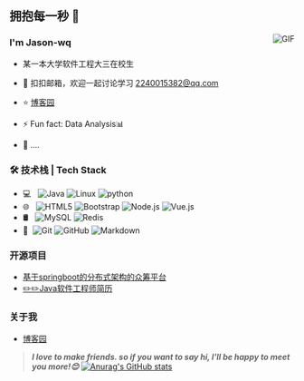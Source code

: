 ## 拥抱每一秒 👋

<img align="right" alt="GIF" src="https://raw.githubusercontent.com/JoeyBling/JoeyBling/master/pic/pusheencode.gif" />

### I'm Jason-wq

- 某一本大学软件工程大三在校生

- 💬 扣扣邮箱，欢迎一起讨论学习 [2240015382@qq.com](mailto:2240015382@qq.com)
- ⭐ [博客园](https://www.cnblogs.com/weixiao1717/)
- ⚡ Fun fact: Data Analysis📊
- 🌱 ....

### 🛠 技术栈 | Tech Stack

- 💻 &#160; ![Java](https://img.shields.io/badge/-Java-333333?style=flat&logo=Java&logoColor=007396)
![Linux](https://img.shields.io/badge/-Linux-333333?style=flat&logo=Linux&logoColor=FCC624)
![python](https://img.shields.io/badge/-Python-333333?style=flat&logo=Python&logoColor=FF4800)
- 🌐 &#160; ![HTML5](https://img.shields.io/badge/-HTML5-333333?style=flat&logo=HTML5)
![Bootstrap](https://img.shields.io/badge/-Bootstrap-333333?style=flat&logo=bootstrap&logoColor=563D7C)
![Node.js](https://img.shields.io/badge/-Node.js-333333?style=flat&logo=node.js)
![Vue.js](https://img.shields.io/badge/-VueJS-333333?style=flat&logo=Vue.js)
- 🛢 &#160; ![MySQL](https://img.shields.io/badge/-MySQL-333333?style=flat&logo=mysql)
![Redis](https://img.shields.io/badge/-Redis-333333?style=flat&logo=Redis)
- 🔧 &#160;![Git](https://img.shields.io/badge/-Git-333333?style=flat&logo=git)
![GitHub](https://img.shields.io/badge/-GitHub-333333?style=flat&logo=github)
![Markdown](https://img.shields.io/badge/-Markdown-333333?style=flat&logo=markdown)

### 开源项目
- [基于springboot的分布式架构的众筹平台](https://github.com/JoeyBling/bootplus)
- [✏️✏️Java软件工程师简历](https://hackhu2019.github.io/resume/)

### 关于我
- [博客园](https://www.cnblogs.com/weixiao1717/)

> ***I love to make friends. so if you want to say hi, I'll be happy to meet you more!😊***
[![Anurag's GitHub stats](https://github-readme-stats.vercel.app/api?username=Jason-wq&show_icons=true&theme=radical&repo=github-readme-stats)](https://github.com/anuraghazra/github-readme-stats)
